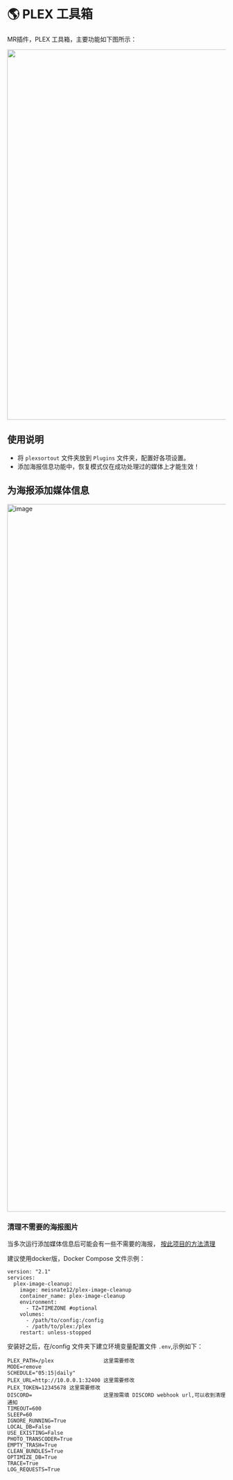 # 🌎 PLEX 工具箱
MR插件，PLEX 工具箱，主要功能如下图所示：

<div align=center><img src="https://github.com/Alano-i/Plex-Tools/assets/68833595/b4d3ea32-ef97-435a-a8c5-8a0723cea8d2" width="852" /></div>

## 使用说明
- 将 `plexsortout` 文件夹放到 `Plugins` 文件夹，配置好各项设置。
- 添加海报信息功能中，恢复模式仅在成功处理过的媒体上才能生效！

## 为海报添加媒体信息

<img width="1628" alt="image" src="https://github.com/Alano-i/Plex-Tools/assets/68833595/aaf76b61-8fba-44f6-96fe-8f0635e1b3d8">

### 清理不需要的海报图片
当多次运行添加媒体信息后可能会有一些不需要的海报， [按此项目的方法清理](https://github.com/meisnate12/Plex-Image-Cleanup)

建议使用docker版，Docker Compose 文件示例：
```console
version: "2.1"
services:
  plex-image-cleanup:
    image: meisnate12/plex-image-cleanup
    container_name: plex-image-cleanup
    environment:
      - TZ=TIMEZONE #optional
    volumes:
      - /path/to/config:/config
      - /path/to/plex:/plex
    restart: unless-stopped
```

安装好之后，在/config 文件夹下建立环境变量配置文件 `.env`,示例如下：
```console
PLEX_PATH=/plex                这里需要修改
MODE=remove
SCHEDULE="05:15|daily"
PLEX_URL=http://10.0.0.1:32400 这里需要修改
PLEX_TOKEN=12345678 这里需要修改
DISCORD=                       这里按需填 DISCORD webhook url,可以收到清理通知
TIMEOUT=600
SLEEP=60
IGNORE_RUNNING=True
LOCAL_DB=False
USE_EXISTING=False
PHOTO_TRANSCODER=True
EMPTY_TRASH=True
CLEAN_BUNDLES=True
OPTIMIZE_DB=True
TRACE=True
LOG_REQUESTS=True
```


